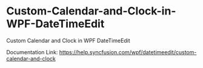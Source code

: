 # Custom-Calendar-and-Clock-in-WPF-DateTimeEdit
Custom Calendar and Clock in WPF DateTimeEdit

Documentation Link: https://help.syncfusion.com/wpf/datetimeedit/custom-calendar-and-clock